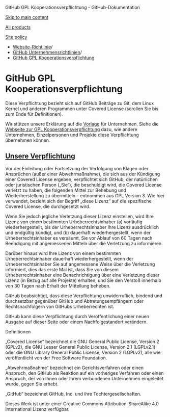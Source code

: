 GitHub GPL Kooperationsverpflichtung - GitHub-Dokumentation

[Skip to main content](#main-content)

[All products](/de)

[Site policy](/site-policy)

* [Website-Richtlinie](/de/site-policy)/
* [GitHub Unternehmensrichtlinien](/de/site-policy/github-company-policies)/
* [GitHub GPL Kooperationsverpflichtung](/de/site-policy/github-company-policies/github-gpl-cooperation-commitment)

GitHub GPL Kooperationsverpflichtung
==========

Diese Verpflichtung bezieht sich auf GitHub Beiträge zu Git, dem Linux Kernel und anderen Programmen unter Covered License (scrollen Sie bis zum Ende für Definitionen).

Wir stützen unsere Erklärung auf die [Vorlage](https://github.com/gplcc/gplcc/blob/master/Company/GPL%20Cooperation%20Commitment-Company-Template.md) für Unternehmen. Siehe die [Webseite zur GPL Kooperationsverpflichtung](https://gplcc.github.io/gplcc/) dazu, wie andere Unternehmen, Einzelpersonen und Projekte diese Verpflichtung übernehmen können.

[Unsere Verpflichtung](#our-commitment)
----------

Vor der Einleitung oder Fortsetzung der Verfolgung von Klagen oder Ansprüchen (außer einer Abwehrmaßnahme), die sich aus der Kündigung einer Covered License ergeben, verpflichtet sich GitHub, der natürlichen oder juristischen Person („Sie“), die beschuldigt wird, die Covered License verletzt zu haben, die folgenden Mittel zur Behebung und Wiederherstellung zu übermitteln – entnommen aus GPL Version 3. Wie hier verwendet, bezieht sich der Begriff „diese Lizenz“ auf die spezifische Covered License, die durchgesetzt wird.

Wenn Sie jedoch jegliche Verletzung dieser Lizenz einstellen, wird Ihre Lizenz von einem bestimmten Urheberrechtsinhaber (a) vorläufig wiederhergestellt, bis der Urheberrechtsinhaber Ihre Lizenz ausdrücklich und endgültig kündigt, und (b) dauerhaft wiederhergestellt, wenn der Urheberrechtsinhaber es versäumt, Sie vor Ablauf von 60 Tagen nach Beendigung mit angemessenen Mitteln über die Verletzung zu informieren.

Darüber hinaus wird Ihre Lizenz von einem bestimmten Urheberrechtsinhaber dauerhaft wiederhergestellt, wenn der Urheberrechtsinhaber Sie auf angemessene Weise über die Verletzung informiert, dies das erste Mal ist, dass Sie von diesem Urheberrechtsinhaber eine Benachrichtigung über eine Verletzung dieser Lizenz (in Bezug auf alle Projekte) erhalten, und Sie den Verstoß innerhalb von 30 Tagen nach Erhalt der Mitteilung beheben.

GitHub beabsichtigt, dass diese Verpflichtung unwiderruflich, bindend und durchsetzbar gegenüber GitHub und Abtretungsempfängern oder Rechtsnachfolgern von GitHubs Urheberrechten ist.

GitHub kann diese Verpflichtung durch Veröffentlichung einer neuen Ausgabe auf dieser Seite oder einem Nachfolgestandort verändern.

Definitionen

„Covered License“ bezeichnet die GNU General Public License, Version 2 (GPLv2), die GNU Lesser General Public License, Version 2.1 (LGPLv2.1) oder die GNU Library General Public License, Version 2 (LGPLv2), alle wie veröffentlicht von der Free Software Foundation.

„Abwehrmaßnahme“ bezeichnet ein Gerichtsverfahren oder einen Anspruch, den GitHub als Reaktion auf ein vorheriges Verfahren oder einen Anspruch, der von Ihnen oder Ihrem verbundenen Unternehmen eingeleitet wurde, gegen Sie erhebt.

„GitHub“ bezeichnet GitHub, Inc. und ihre Tochtergesellschaften.

Dieses Werk ist unter einer Creative Commons Attribution-ShareAlike 4.0 International Lizenz verfügbar.
